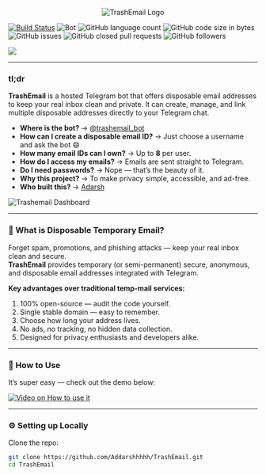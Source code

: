 <p align="center">
	<img src="./TrashEmail.png" alt="TrashEmail Logo">
</p>

[![Build Status](https://travis-ci.org/Addarshhhhh/TrashEmail.svg?branch=master)](https://travis-ci.org/Addarshhhhh/TrashEmail)
![Bot](https://img.shields.io/static/v1?label=BOT&message=Healthy%20|%20UP&color=green&style=flat)
![GitHub language count](https://img.shields.io/github/languages/count/Addarshhhhh/TrashEmail)
![GitHub code size in bytes](https://img.shields.io/github/languages/code-size/Addarshhhhh/TrashEmail)
![GitHub issues](https://img.shields.io/github/issues/Addarshhhhh/TrashEmail)
![GitHub closed pull requests](https://img.shields.io/github/issues-pr-closed/Addarshhhhh/TrashEmail)
![GitHub followers](https://img.shields.io/github/followers/Addarshhhhh?style=social)

<a target="_blank" href="https://twitter.com/intent/tweet?text=TrashEmail%20is%20an%20open-source%2C%20privacy-focused%20disposable%20email%20solution%20built%20for%20Telegram.%20Check%20it%20out!&url=https%3A%2F%2Fgithub.com%2FAddarshhhhh%2FTrashEmail%2F&hashtags=privacy,osint,temp_mail,telegram_bot"><img src="https://img.shields.io/twitter/url/http/shields.io.svg?style=social&label=Share%20on%20Twitter"></a>

---

### tl;dr

**TrashEmail** is a hosted Telegram bot that offers disposable email addresses to keep your real inbox clean and private. It can create, manage, and link multiple disposable addresses directly to your Telegram chat.

- **Where is the bot?** → [@trashemail_bot](https://t.me/trashemail_bot)  
- **How can I create a disposable email ID?** → Just choose a username and ask the bot 😄  
- **How many email IDs can I own?** → Up to **8** per user.  
- **How do I access my emails?** → Emails are sent straight to Telegram.  
- **Do I need passwords?** → Nope — that’s the beauty of it.  
- **Why this project?** → To make privacy simple, accessible, and ad-free.  
- **Who built this?** → [Adarsh](https://github.com/Addarshhhhh)  

![Trashemail Dashboard](./trashemail-dashboard.png "Trashemail Dashboard")

---

### 🧠 What is Disposable Temporary Email? 

Forget spam, promotions, and phishing attacks — keep your real inbox clean and secure.  
**TrashEmail** provides temporary (or semi-permanent) secure, anonymous, and disposable email addresses integrated with Telegram.

**Key advantages over traditional temp-mail services:**
1. 100% open-source — audit the code yourself.
2. Single stable domain — easy to remember.
3. Choose how long your address lives.
4. No ads, no tracking, no hidden data collection.
5. Designed for privacy enthusiasts and developers alike.

---

### 🚀 How to Use
It’s super easy — check out the demo below:

[![Video on How to use it](https://img.youtube.com/vi/DB1orBm9VCY/0.jpg)](https://www.youtube.com/watch?v=DB1orBm9VCY)

---

### ⚙️ Setting up Locally

Clone the repo:
```bash
git clone https://github.com/Addarshhhhh/TrashEmail.git
cd TrashEmail
